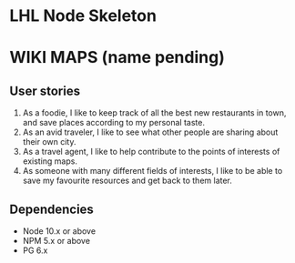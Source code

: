 LHL Node Skeleton
=========
# WIKI MAPS (name pending)

## User stories

1. As a foodie, I like to keep track of all the best new restaurants in town, and save places according to my personal taste.
2. As an avid traveler, I like to see what other people are sharing about their own city.
3. As a travel agent, I like to help contribute to the points of interests of existing maps.
4. As someone with many different fields of interests, I like to be able to save my favourite resources and get back to them later.


## Dependencies

- Node 10.x or above
- NPM 5.x or above
- PG 6.x
